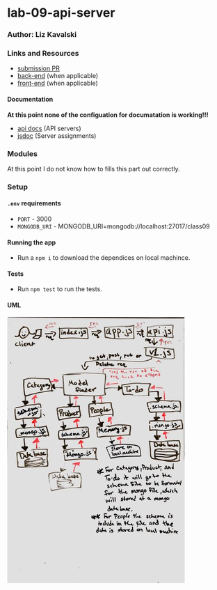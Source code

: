 # lab-09-api-server

### Author: Liz Kavalski

### Links and Resources
* [submission PR](http://xyz.com)
* [back-end](http://xyz.com) (when applicable)
* [front-end](http://xyz.com) (when applicable)

#### Documentation
__At this point none of the configuation for documatation is working!!!__
* [api docs](http://xyz.com) (API servers)
* [jsdoc](http://xyz.com) (Server assignments)

### Modules
At this point I do not know how to fills this part out correctly.

### Setup
#### `.env` requirements
* `PORT` - 3000
* `MONGODB_URI` - MONGODB_URI=mongodb://localhost:27017/class09

#### Running the app
* Run a `npm i` to download the dependices on local machince.
  
#### Tests
* Run `npm test` to run the tests.

#### UML
![UML](https://github.com/liz-kavalski-401-advanced-javascript/pictures/blob/master/images/Lab%209-small.jpg)
